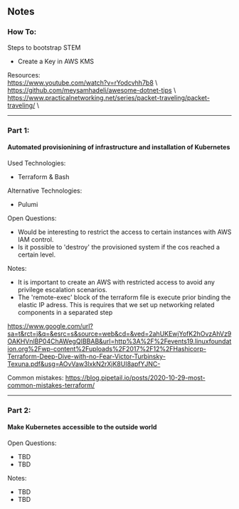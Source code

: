 ## Notes

### How To:

Steps to bootstrap STEM

- Create a Key in AWS KMS  


Resources: \
https://www.youtube.com/watch?v=rYodcvhh7b8 \\
https://github.com/meysamhadeli/awesome-dotnet-tips \\
https://www.practicalnetworking.net/series/packet-traveling/packet-traveling/ \\
______________________________
### Part 1: 
#### Automated provisionining of infrastructure and installation of Kubernetes

Used Technologies:
- Terraform & Bash

Alternative Technologies:

- Pulumi

Open Questions:
- Would be interesting to restrict the access to certain instances with AWS IAM control.
- Is it possible to 'destroy' the provisioned system if the cos reached a certain level.

Notes:
- It is important to create an AWS with restricted access to avoid any privilege escalation scenarios.
- The 'remote-exec' block of the terraform file is execute prior binding the elastic IP adress. This is requires that we set up networking related components in a separated step


https://www.google.com/url?sa=t&rct=j&q=&esrc=s&source=web&cd=&ved=2ahUKEwjYofK2hOvzAhVz9OAKHVnlBP04ChAWegQIBBAB&url=http%3A%2F%2Fevents19.linuxfoundation.org%2Fwp-content%2Fuploads%2F2017%2F12%2FHashicorp-Terraform-Deep-Dive-with-no-Fear-Victor-Turbinsky-Texuna.pdf&usg=AOvVaw3lxkN2rXjK8UI8apfYJNC-

Common mistakes: https://blog.pipetail.io/posts/2020-10-29-most-common-mistakes-terraform/
______________________________
### Part 2: 
#### Make Kubernetes accessible to the outside world


Open Questions:
- TBD
- TBD

Notes:
- TBD
- TBD